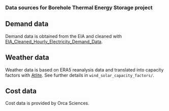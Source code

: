 ### Data sources for Borehole Thermal Energy Storage project

## Demand data

Demand data is obtained from the EIA and cleaned with [EIA_Cleaned_Hourly_Electricity_Demand_Data](https://github.com/truggles/EIA_Cleaned_Hourly_Electricity_Demand_Data/tree/v1.4).

## Weather data

Weather data is based on ERA5 reanalysis data and translated into capacity factors with [Atlite](https://github.com/PyPSA/atlite). See further details in ```wind_solar_capacity_factors/```.

## Cost data

Cost data is provided by Orca Sciences.